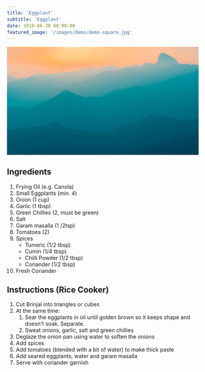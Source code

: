 ```yaml
---
title: 'Eggplant'
subtitle: 'Eggplant'
date: 2018-06-30 00:00:00
featured_image: '/images/demo/demo-square.jpg'
---
```


![](/images/demo/demo-landscape.jpg)

## Ingredients

1. Frying Oil (e.g. Canola)
1. Small Eggplants (min. 4)
1. Onion (1 cup)
1. Garlic (1 tbsp)
1. Green Chillies (2, must be green)
1. Salt
1. Garam masalla (1 /2tsp)
1. Tomatoes (2)
1. Spices
   * Tumeric (1/2 tbsp)
   * Cumin (1/4 tbsp)
   * Chilli Powder (1/2 tbsp)
   * Coriander (1/2 tbsp)
1. Fresh Coriander 

## Instructions (Rice Cooker)

1. Cut Brinjal into triangles or cubes
1. At the same time:
   1. Sear the eggplants in oil until golden brown so it keeps shape and doesn't soak. Separate.
   1.  Sweat onions, garlic, salt and green chillies
1. Deglaze the onion pan using water to soften the onions
1. Add spices
1. Add tomatoes (blended with a bit of water) to make thick paste
1. Add seared eggplants, water and garam masalla
1. Serve with coriander garnish

